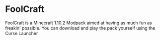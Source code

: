# FoolCraft
FoolCraft is a Minecraft 1.10.2 Modpack aimed at having as much fun as freakin' possible. You can download and play the pack yourself using the Curse Launcher
